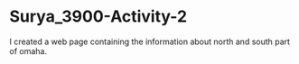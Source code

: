 # Surya_3900-Activity-2
I created a web page containing the information about north and south part of omaha.
